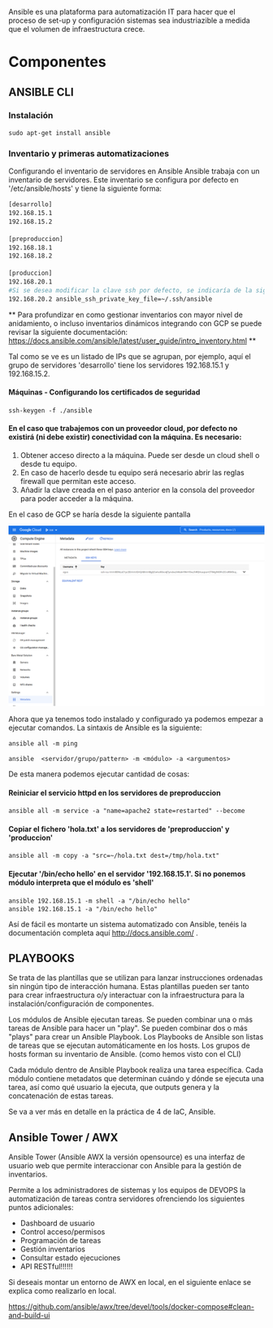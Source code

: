 Ansible es una plataforma para automatización IT para hacer que el proceso de set-up y configuración sistemas sea industriazible a medida que el volumen de infraestructura crece.

# Componentes

## ANSIBLE CLI


### Instalación

```shell
sudo apt-get install ansible
```

### Inventario y primeras automatizaciones

Configurando el inventario de servidores en Ansible
Ansible trabaja con un inventario de servidores. Este inventario se configura por defecto en '/etc/ansible/hosts' y tiene la siguiente forma:
```bash
[desarrollo]
192.168.15.1
192.168.15.2

[preproduccion]
192.168.18.1
192.168.18.2

[produccion]
192.168.20.1
#Si se desea modificar la clave ssh por defecto, se indicaría de la siguiente forma
192.168.20.2 ansible_ssh_private_key_file=~/.ssh/ansible
```

** Para profundizar en como gestionar inventarios con mayor nivel de anidamiento, o incluso inventarios dinámicos integrando con GCP se puede revisar la siguiente documentación:
https://docs.ansible.com/ansible/latest/user_guide/intro_inventory.html **


Tal como se ve es un listado de IPs que se agrupan, por ejemplo, aquí el grupo de servidores 'desarrollo' tiene los servidores 192.168.15.1 y 192.168.15.2.

#### Máquinas - Configurando los certificados de seguridad

```shell
ssh-keygen -f ./ansible
```

#### En el caso que trabajemos con un proveedor cloud, por defecto no existirá (ni debe existir) conectividad con la máquina. Es necesario:
1. Obtener acceso directo a la máquina. Puede ser desde un cloud shell o desde tu equipo.
2. En caso de hacerlo desde tu equipo será necesario abrir las reglas firewall que permitan este acceso.
3. Añadir la clave creada en el paso anterior en la consola del proveedor para poder acceder a la máquina. 

En el caso de GCP se haría desde la siguiente pantalla

<img src="images/gcp-ssh-metadata.png" alt="azure-console" style="zoom:67%;" />


Ahora que ya tenemos todo instalado y configurado ya podemos empezar a ejecutar comandos. La sintaxis de Ansible es la siguiente:
```shell
ansible all -m ping
```
```shell
ansible  <servidor/grupo/pattern> -m <módulo> -a <argumentos>
```

De esta manera podemos ejecutar cantidad de cosas:

#### Reiniciar el servicio httpd en los servidores de  preproduccion
```shell
ansible all -m service -a "name=apache2 state=restarted" --become
```

#### Copiar el fichero 'hola.txt' a los servidores de 'preproduccion' y 'produccion'
```shell
ansible all -m copy -a "src=~/hola.txt dest=/tmp/hola.txt"
```

#### Ejecutar '/bin/echo hello' en el servidor '192.168.15.1'. Si no ponemos módulo interpreta que el módulo es 'shell'
```shell
ansible 192.168.15.1 -m shell -a "/bin/echo hello"
ansible 192.168.15.1 -a "/bin/echo hello"
```
Así de fácil es montarte un sistema automatizado con Ansible, tenéis la documentación completa aquí http://docs.ansible.com/ .

## PLAYBOOKS
Se trata de las plantillas que se utilizan para lanzar instrucciones ordenadas sin ningún tipo de interacción humana. Estas plantillas pueden ser tanto para crear infraestructura o/y interactuar con la infraestructura para la instalación/configuración de componentes.

Los módulos de Ansible ejecutan tareas. Se pueden combinar una o más tareas de Ansible para hacer un "play". Se pueden combinar dos o más "plays" para crear un Ansible Playbook. Los Playbooks de Ansible son listas de tareas que se ejecutan automáticamente en los hosts. Los grupos de hosts forman su inventario de Ansible. (como hemos visto con el CLI)

Cada módulo dentro de Ansible Playbook realiza una tarea específica. Cada módulo contiene metadatos que determinan cuándo y dónde se ejecuta una tarea, así como qué usuario la ejecuta, que outputs genera y la concatenación de estas tareas.

Se va a ver más en detalle en la práctica de 4 de IaC, Ansible.

## Ansible Tower / AWX

Ansible Tower (Ansible AWX la versión opensource) es una interfaz de usuario web que permite interaccionar con Ansible para la gestión de inventarios.

Permite a los administradores de sistemas y los equipos de DEVOPS la automatización de tareas contra servidores ofrenciendo los siguientes puntos adicionales:

- Dashboard de usuario
- Control acceso/permisos
- Programación de tareas
- Gestión inventarios
- Consultar estado ejecuciones
- API RESTful!!!!!!

Si deseais montar un entorno de AWX en local, en el siguiente enlace se explica como realizarlo en local.

https://github.com/ansible/awx/tree/devel/tools/docker-compose#clean-and-build-ui
